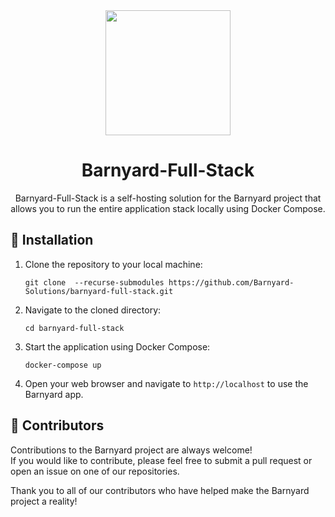 <div align="center">


<img width=200 src="https://user-images.githubusercontent.com/37497007/234662473-0ee6b5e4-0361-4d6b-aead-ce60b5cd7ef7.svg">

# Barnyard-Full-Stack

Barnyard-Full-Stack is a self-hosting solution for the Barnyard project that allows you to run the entire application stack locally using Docker Compose.


</div>





## :electric_plug: Installation

1. Clone the repository to your local machine:

   ```
   git clone  --recurse-submodules https://github.com/Barnyard-Solutions/barnyard-full-stack.git
   ```

2. Navigate to the cloned directory:

   ```
   cd barnyard-full-stack
   ```

3. Start the application using Docker Compose:

   ```
   docker-compose up
   ```

4. Open your web browser and navigate to `http://localhost` to use the Barnyard app.

## :raising_hand: Contributors

Contributions to the Barnyard project are always welcome! <br>
If you would like to contribute, please feel free to submit a pull request or open an issue on one of our repositories.

Thank you to all of our contributors who have helped make the Barnyard project a reality!

